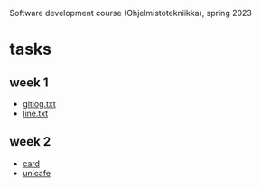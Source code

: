 Software development course (Ohjelmistotekniikka), spring 2023
# tasks
## week 1
- [gitlog.txt](tasks/week1/gitlog.txt)
- [line.txt](tasks/week1/line.txt)

## week 2
- [card](tasks/week2/card)
- [unicafe](tasks/week2/unicafe)
